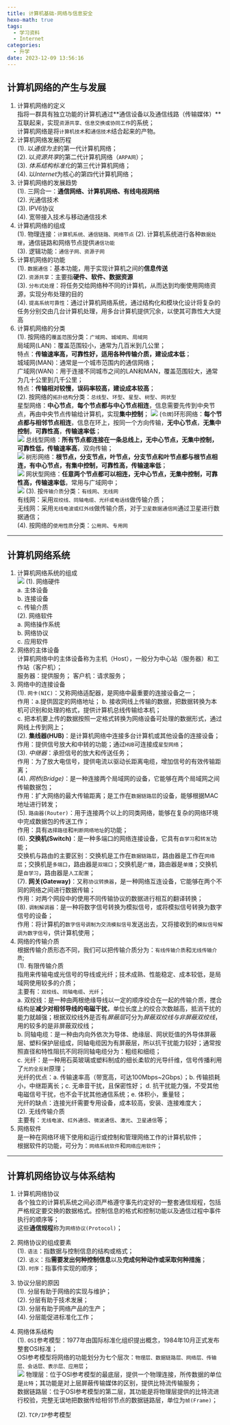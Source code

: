 ```yaml
---
title: 计算机基础-网络与信息安全
hexo-math: true
tags:
  - 学习资料
  - Internet
categories:
  - 升学
date: 2023-12-09 13:56:16
---
```


## 计算机网络的产生与发展
1. 计算机网络的定义    
指将一群具有独立功能的计算机通过**通信设备以及通信线路（传输媒体）**互联起来，实现`资源共享、信息交换或协同工作`的系统；     
计算机网络是将`计算机技术`和`通信技术`结合起来的产物。    
2. 计算机网络发展历程     
   (1). 以*通信为主*的第一代计算机网络；   
   (2). 以*资源共享*的第二代计算机网络（`ARPA网`）；   
   (3). *体系结构标准化*的第三代计算机网络；   
   (4). 以*Internet*为核心的第四代计算机网络；    
3. 计算机网络的发展趋势     
   (1). 三网合一：**通信网络、计算机网络、有线电视网络**      
   (2). 光通信技术      
   (3). IPV6协议      
   (4). 宽带接入技术与移动通信技术       
4. 计算机网络的组成    
    (1). 物理连接：`计算机系统、通信链路、网络节点`
    (2). 计算机系统进行各种`数据处理`，通信链路和网络节点提供`通信功能`     
    (3). 逻辑功能：`通信子网、资源子网`      
5. 计算机网络的功能    
   (1). `数据通信`：基本功能，用于实现计算机之间的**信息传送**     
   (2). `资源共享`：主要指**硬件、软件、数据资源**     
   (3). `分布式处理`：将任务交给网络种不同的计算机，从而达到均衡使用网络资源，实现分布处理的目的     
   (4). `提高系统可靠性`：通过计算机网络系统，通过结构化和模块化设计将复杂的任务分别交由几台计算机处理，用多台计算机提供冗余，以使其可靠性大大提高      
6. 计算机网络的分类    
   (1). 按网络的`覆盖范围`分类：`广域网`、`城域网`、`局域网`         
局域网(LAN)：覆盖范围较小，通常为几百米到几公里；   
特点：**传输速率高，可靠性好，适用各种传输介质，建设成本低**；     
城域网(MAN)：通常是一个城市范围内的通信网络；     
广域网(WAN)：用于连接不同城市之间的LAN和MAN，覆盖范围较大，通常为几十公里到几千公里；   
特点：**传输相对较慢，误码率较高，建设成本较高**；  
   (2). 按网络的`拓扑结构`分类：`总线型`、`环型`、`星型`、`树型`、`网状型`     
星型网络：**中心节点**，**每个节点都与中心节点相连**，信息需要先传到中央节点，再由中央节点传输给计算机，实现**集中控制**；
![](https://jsdelivr.030706.xyz/gh/sunnydusk/my-blog-images@main/202312101549121.png)
(`令牌`)环形网络：**每个节点都与相邻节点相连**，信息在环上，按同一个方向传输，**无中心节点**，**无集中控制**，**可靠性高**，**传输速率低**；   
![](https://jsdelivr.030706.xyz/gh/sunnydusk/my-blog-images@main/202312101551006.png)
总线型网络：**所有节点都连接在一条总线上，无中心节点，无集中控制，可靠性低，传输速率高**，双向传输；     
![](https://jsdelivr.030706.xyz/gh/sunnydusk/my-blog-images@main/202312101553095.png)
树形网络：**根节点，分支节点，叶节点，分支节点和叶节点都与根节点相连，有中心节点，有集中控制，可靠性高，传输速率低**；   
![](https://jsdelivr.030706.xyz/gh/sunnydusk/my-blog-images@main/202312101555859.png)
网状型网络：**任意两个节点都可以相连，无中心节点，无集中控制，可靠性高，传输速率低**，常用与广域网中；      
![](https://jsdelivr.030706.xyz/gh/sunnydusk/my-blog-images@main/202312101556428.png)
   (3). 按`传输介质`分类：`有线网`、`无线网`     
有线网：采用`双绞线、同轴电缆、光纤或电话线`做传输介质；    
无线网：采用`无线电波或红外线`做传输介质，对于`卫星数据通信网`通过卫星进行数据通信；     
   (4). 按网络的`使用性质`分类：`公用网`、`专用网`    

---
## 计算机网络系统
1. 计算机网络系统的组成    
![](https://jsdelivr.030706.xyz/gh/sunnydusk/my-blog-images@main/202312101638397.png)
   (1). 网络硬件      
a. 主体设备   
b. 连接设备   
c. 传输介质   
   (2). 网络软件   
a. 网络操作系统   
b. 网络协议    
c. 应用软件   
2. 网络的主体设备    
计算机网络中的主体设备称为主机（Host），一般分为中心站（服务器）和工作站（客户机）；   
服务器：提供服务；   客户机：请求服务；   
3. 网络中的连接设备   
   (1). `网卡(NIC)`：又称网络适配器，是网络中最重要的连接设备之一；   
作用：a.提供固定的网络地址；
b. 接收网线上传输的数据，把数据转换为本机可识别和处理的格式，提供计算机总线传输给本机；  
c. 把本机要上传的数据按照一定格式转换为网络设备可处理的数据形式，通过网线上传到网上；   
   (2). **集线器(HUB)**：是计算机网络中连接多台计算机或其他设备的连接设备；
作用：提供信号放大和中转的功能；通过`HUB`可连接成`星型网络`；   
   (3). *中继器*：承担信号的放大和传送任务；    
作用：为了放大电信号，提供电流以驱动长距离电缆，增加信号的有效传输距离；    
   (4). *网桥(Bridge)*：是一种连接两个局域网的设备，它能够在两个局域网之间传输数据包；    
作用：扩大网络的最大传输距离；是工作在`数据链路层`的设备，能够根据MAC地址进行转发；    
   (5). `路由器(Router)`：用于连接两个以上的同类网络，能够在复杂的网络环境中完成数据包的传送工作；     
作用：具有`选择路径`和`判断网络地址`的功能；     
   (6). **交换机(Switch)**：是一种多端口的网络连接设备，它具有`自学习`和`转发`功能；    
交换机与路由的主要区别：交换机是工作在`数据链路层`，路由器是工作在`网络层`；交换机是`多端口`，路由器是`双端口`；交换机是`广播`，路由器是`单播`；交换机是`自学习`，路由器是`人工配置`；    
   (7). **网关(Gateway)**：又称`协议转换器`，是一种网络互连设备，它能够在两个不同的网络之间进行数据传输；     
作用：对两个网段中的使用不同传输协议的数据进行相互的翻译转换；    
   (8). `调制解调器`：是一种将数字信号转换为模拟信号，或将模拟信号转换为数字信号的设备；    
作用：将计算机的`数字信号调制为交流模拟信号`发送出去，又将接收到的`模拟信号解调为数字信号`，供计算机使用；    
4. 网络的传输介质    
根据传输介质形态不同，我们可以把传输介质分为：`有线传输介质`和`无线传输介质`;    
   (1). 有限传输介质   
指用来传输电或光信号的导线或光纤；技术成熟、性能稳定、成本较低，是局域网使用较多的介质；    
主要有：`双绞线`、`同轴电缆`、`光纤`；    
a. 双绞线：是一种由两根绝缘导线以一定的顺序绞合在一起的传输介质，搅合结构是**减少对相邻导线的电磁干扰**，单位长度上的绞合次数越高，抵消干扰的能力就越强；根据双绞线外是否有*屏蔽层*可分为*屏蔽双绞线与非屏蔽双绞线*，用的较多的是非屏蔽双绞线；     
b. 同轴电缆：是一种由内向外依次为导体、绝缘层、网状贬值的外导体屏蔽层、塑料保护层组成，同轴电缆因为有屏蔽层，所以抗干扰能力较好；通常按照直径和特性阻抗不同将同轴电缆分为：粗缆和细缆；    
c. 光纤：是一种用石英玻璃或塑料制成的细长柔软的光导纤维，信号传播利用了`光的全反射`原理；     
光纤的优点：a. 传输速率高（带宽高，可达100Mbps~2Gbps）；b. 传输损耗小，中继距离长；c. 无串音干扰，且保密性好； d. 抗干扰能力强，不受其他电磁信号干扰，也不会干扰其他通信系统；e. 体积小，重量轻；     
光纤的缺点：连接光纤需要专用设备，成本较高，安装、连接难度大；      
   (2). 无线传输介质     
主要有：`无线电波`、`红外通信`、`微波通信`、`激光`、`卫星通信`等；    
5. 网络软件   
是一种在网络环境下使用和运行或控制和管理网络工作的计算机软件；   
根据软件的功能，可分为：`网络系统软件`和`网络应用软件`；   

---
## 计算机网络协议与体系结构  
1. 计算机网络协议  
各个独立的计算机系统之间必须严格遵守事先约定好的一整套通信规程，包括严格规定要交换的数据格式。控制信息的格式和控制功能以及通信过程中事件执行的顺序等；    
这些**通信规程**称为`网络协议(Protocol)`；    
2. 网络协议的组成要素   
   (1). `语法`：指数据与控制信息的结构或格式；    
   (2). `语义`：指**需要发出何种控制信息**以及**完成何种动作或采取何种措施**；    
   (3). `时序`：指事件实现的顺序；   
3. 协议分层的原因    
   (1). 分层有助于网络的实现与维护；    
   (2). 分层有助于技术发展；   
   (3). 分层有助于网络产品的生产；    
   (4). 分层能促进标准化工作；    
4. 网络体系结构    
    (1). `OSI`参考模型：1977年由国际标准化组织提出概念，1984年10月正式发布整套OSI标准；   
OSI参考模型将网络的功能划分为七个层次：`物理层、数据链路层、网络层、传输层、会话层、表示层、应用层`；       
![](https://jsdelivr.030706.xyz/gh/sunnydusk/my-blog-images@main/202312101743010.png)
物理层：位于OSI参考模型的最底层，提供一个物理连接，所传数据的单位是`比特`；其功能是对上层屏蔽传输媒体的区别，提供比特流传输服务；    
数据链路层：位于OSI参考模型的第二层，其功能是将物理层提供的比特流进行校验，完整无误地把数据传给相邻节点的数据链路层，单位为`帧(Frame)`；     

    (2). `TCP/IP`参考模型